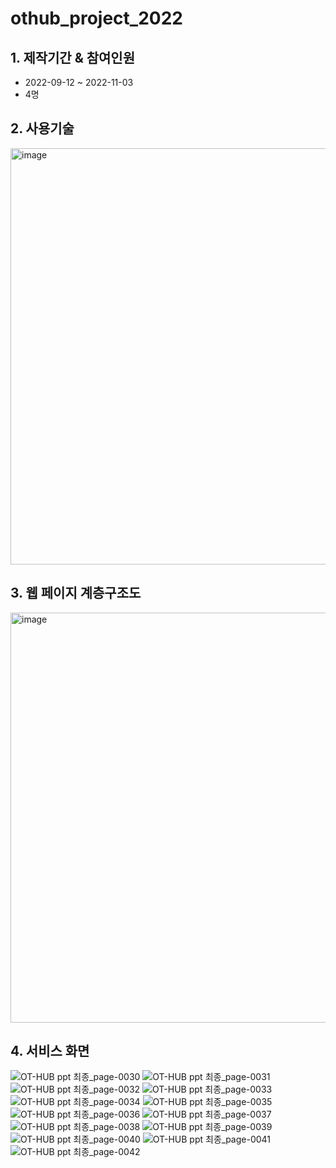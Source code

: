 # othub_project_2022


## 1. 제작기간 & 참여인원
- 2022-09-12 ~ 2022-11-03
- 4명

## 2. 사용기술
<img width="666" alt="image" src="https://user-images.githubusercontent.com/71018719/206461863-d797e8fa-a728-4cf3-8f81-6303dbc16e10.png">

## 3. 웹 페이지 계층구조도 
<img width="656" alt="image" src="https://user-images.githubusercontent.com/71018719/206462242-4853c31f-ee46-423b-8787-22ee2d4c1877.png">

## 4. 서비스 화면
![OT-HUB ppt 최종_page-0030](https://user-images.githubusercontent.com/71018719/206466003-d68d0865-6e33-43b0-b2c8-1f8a1bd533d6.jpg)
![OT-HUB ppt 최종_page-0031](https://user-images.githubusercontent.com/71018719/206466010-fc4a0731-1486-4169-bf4f-7c8c2bfc8762.jpg)
![OT-HUB ppt 최종_page-0032](https://user-images.githubusercontent.com/71018719/206466011-5a81b54b-d8cd-45ef-a0d0-b944e9c4fe54.jpg)
![OT-HUB ppt 최종_page-0033](https://user-images.githubusercontent.com/71018719/206466012-5b86775c-c4b5-4073-951e-06127eb60ad5.jpg)
![OT-HUB ppt 최종_page-0034](https://user-images.githubusercontent.com/71018719/206466015-a0f22f36-e0e8-4689-9376-dd09b2caff26.jpg)
![OT-HUB ppt 최종_page-0035](https://user-images.githubusercontent.com/71018719/206466017-73433589-067c-405f-b93a-c1c8e5720d31.jpg)
![OT-HUB ppt 최종_page-0036](https://user-images.githubusercontent.com/71018719/206466209-2a507a93-0697-41f3-b120-ccc224c39516.jpg)
![OT-HUB ppt 최종_page-0037](https://user-images.githubusercontent.com/71018719/206466216-f5af20c5-23bd-4ab6-a4f7-d681f1b97b3d.jpg)
![OT-HUB ppt 최종_page-0038](https://user-images.githubusercontent.com/71018719/206466218-38752a3b-7e53-4e82-88b2-660cb90c686c.jpg)
![OT-HUB ppt 최종_page-0039](https://user-images.githubusercontent.com/71018719/206466219-c3b6def3-12e7-4833-b899-4cb2fa0dcb79.jpg)
![OT-HUB ppt 최종_page-0040](https://user-images.githubusercontent.com/71018719/206466223-3ebe3374-557d-4306-92c5-6fd71442dce6.jpg)
![OT-HUB ppt 최종_page-0041](https://user-images.githubusercontent.com/71018719/206466227-1e7dcbc2-2177-46c3-8171-a9ab4a5ae73e.jpg)
![OT-HUB ppt 최종_page-0042](https://user-images.githubusercontent.com/71018719/206466229-93e78964-eb1f-4e0c-b12c-7e17f2621375.jpg)
